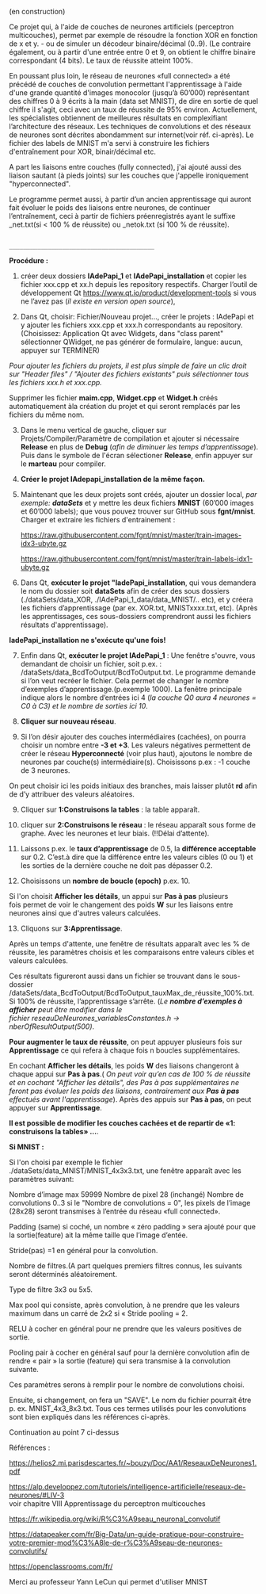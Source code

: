 

﻿(en construction)

Ce projet qui, à l'aide de couches de neurones artificiels (perceptron multicouches),
permet par exemple de résoudre la fonction XOR en fonction de x et y. - ou de simuler un décodeur binaire/décimal (0..9).
(Le contraire également, ou à partir d'une entrée entre 0 et 9, on obtient le chiffre binaire correspondant (4 bits). Le taux de réussite atteint 100%.

En poussant plus loin, le réseau de neurones «full connected» a été précédé de couches de convolution permettant l'apprentissage à l'aide d'une grande quantité d'images monocolor (jusqu’à 60’000) représentant des chiffres 0 à 9 écrits à la main (data set MNIST), de dire en sortie de quel chiffre il s'agit, ceci avec un taux de réussite de 95% environ.
Actuellement, les spécialistes obtiennent de meilleures résultats en complexifiant l’architecture des réseaux.
Les techniques de convolutions et des réseaux de neurones sont décrites abondamment sur internet(voir réf. ci-après).
Le fichier des labels de MNIST m'a servi à construire les fichiers d'entraînement pour XOR, binair/décimal etc.

A part les liaisons entre couches (fully connected), j'ai ajouté aussi des liaison sautant (à pieds joints) sur les couches que j'appelle ironiquement "hyperconnected".

Le programme permet aussi, à partir d’un ancien apprentissage qui auront fait évoluer le poids des liaisons entre neurones, de continuer l’entraînement, ceci à partir de fichiers préenregistrés ayant le suffixe _net.txt(si < 100 % de réussite) ou _netok.txt (si 100 % de réussite). 

						                   	_________________________________________
								

<strong>Procédure :</strong>

1.  créer deux dossiers **IAdePapi_1** et **IAdePapi_installation** et copier les fichier xxx.cpp et xx.h depuis les repository respectifs.
Charger l’outil de développement Qt https://www.qt.io/product/development-tools si vous ne l’avez pas (*il existe en version open source*),
 
2.  Dans Qt, choisir: Fichier/Nouveau projet..., créer le projets : IAdePapi  et  y ajouter les fichiers xxx.cpp et xxx.h correspondants au repository.
(Choisissez: Application Qt avec Widgets, dans "class parent" sélectionner QWidget, ne pas générer de formulaire, langue: aucun, appuyer sur TERMINER) 

*Pour ajouter les fichiers du projets, il est plus simple de faire un clic droit sur "Header files" / "Ajouter des fichiers existants" puis sélectionner tous les fichiers xxx.h et xxx.cpp.*

Supprimer les fichier **maim.cpp**, **Widget.cpp** et **Widget.h** créés automatiquement àla création du projet et qui seront remplacés par les fichiers du même nom.

3.  Dans le menu vertical de gauche, cliquer sur Projets/Compiler/Paramètre de compilation et ajouter si nécessaire **Release** en plus de **Debug** (*afin de diminuer les temps d’apprentissage*). Puis dans le symbole de l'écran sélectioner **Release**, enfin appuyer sur le **marteau** pour compiler.
   
4.  **Créer le projet IAdepapi_installation de la même façon.**

5.	 Maintenant que les deux projets sont créés, ajouter un dossier local, *par exemple: **dataSets*** et y mettre les deux fichiers **MNIST** (60’000 images et 60’000 labels); que vous pouvez trouver sur GitHub sous **fgnt/mnist**. Charger et extraire les fichiers d'entrainement :

	    https://raw.githubusercontent.com/fgnt/mnist/master/train-images-idx3-ubyte.gz
  	 
	    https://raw.githubusercontent.com/fgnt/mnist/master/train-labels-idx1-ubyte.gz


6.	 Dans Qt, **exécuter le projet "IadePapi_installation**, qui vous demandera le nom du dossier soit **dataSets** afin de créer des sous dossiers (./dataSets/data_XOR, ./IAdePapi_1_data/data_MNIST/.. etc), et y créera les fichiers d’apprentissage (par ex. XOR.txt, MNISTxxxx.txt, etc).
(Après les apprentissages, ces sous-dossiers comprendront aussi les fichiers résultats d'apprentissage).

**IadePapi_installation ne s'exécute qu'une fois!**

7.	 Enfin dans Qt, **exécuter le projet IAdePapi_1** :
Une fenêtre s'ouvre, vous demandant de choisir un fichier, soit p.ex. : /dataSets/data_BcdToOutput/BcdToOutput.txt.
Le programme demande si l’on veut recréer le fichier. Cela permet de changer le nombre d’exemples d’apprentissage.(p.exemple 1000). La fenêtre principale indique alors le nombre d’entrées ici 4 (*la couche Q0 aura 4 neurones = C0 à C3) et le nombre de sorties ici 10*.
	
8.	 **Cliquer sur nouveau réseau**.

9.	 Si l’on désir ajouter des couches intermédiaires (cachées), on pourra choisir un nombre entre **-3 et +3**. Les valeurs négatives permettent de créer le réseau **Hyperconnecté** (voir plus haut),
ajoutons le nombre de neurones par couche(s) intermédiaire(s). Choisissons p.ex : -1 couche de 3 neurones.

On peut choisir ici les poids initiaux des branches, mais laisser plutôt **rd** afin de d’y attribuer des valeurs aléatoires.

9.	 Cliquer sur **1:Construisons la tables** : la table apparaît.

10.  cliquer sur **2:Construisons le réseau** : le réseau apparaît sous forme de graphe. Avec les neurones et leur biais. (!!Délai d’attente).

11.  Laissons p.ex. le **taux d’apprentissage** de 0.5, la **différence acceptable** sur 0.2. C’est.à dire que la différence entre les valeurs cibles (0 ou 1) et les sorties de la dernière couche ne doit pas dépasser 0.2.

12.  Choisissons un **nombre de boucle (epoch)**  p.ex. 10.	

Si l'on choisit **Afficher les détails**, un appui sur **Pas à pas** plusieurs fois permet de voir le changement des poids **W** sur les liaisons entre neurones ainsi que d'autres valeurs calculées.

13.  Cliquons sur **3:Apprentissage**. 

Après un temps d'attente, une fenêtre de résultats apparaît avec les % de réussite, les paramètres choisis et les comparaisons entre valeurs cibles et valeurs calculées.

Ces résultats figureront aussi dans un fichier se trouvant dans le sous-dossier /dataSets/data_BcdToOutput/BcdToOutput_tauxMax_de_réussite_100%.txt. Si 100% de réussite, l’apprentissage s’arrête.
(*Le **nombre d’exemples à afficher** peut être modifier dans le fichier reseauDeNeurones_variablesConstantes.h -> nberOfResultOutput(500)*.

**Pour augmenter le taux de réussite**, on peut appuyer plusieurs fois sur **Apprentissage** ce qui refera à chaque fois n boucles supplémentaires. 

En cochant **Afficher les détails**, les poids **W** des liaisons changeront à chaque appui sur **Pas à pas**.( *On peut voir qu’en cas de 100 % de réussite et en cochant "Afficher les détails", des Pas à pas supplémentaires ne feront pas évoluer les poids des liaisons, contrairement aux **Pas à pas** effectués  avant l'apprentissage*). Après des appuis sur **Pas à pas**, on peut appuyer sur **Apprentissage**.

**Il est possible de modifier les couches cachées et de repartir de «1: construisons la tables» ...**.

<strong> Si MNIST :</strong>

Si l'on choisi par exemple le fichier ./dataSets/data_MNIST/MNIST_4x3x3.txt, une fenêtre apparaît avec les paramètres suivant:

Nombre d’image max 59999 	    Nombre de pixel 28 (inchangé)	Nombre de convolutions 0..3
si le "Nombre de convolutions = 0", les pixels de l’image (28x28) seront transmises à l’entrée du réseau «full connected».

Padding (same) si coché, un nombre « zéro padding » sera ajouté pour que la sortie(feature) ait la même taille que l’image d’entée. 

Stride(pas) =1 en général pour la convolution.

Nombre de filtres.(A part quelques premiers filtres connus, les suivants seront déterminés aléatoirement. 

Type de filtre 3x3 ou 5x5.

Max pool qui consiste, après convolution, à ne prendre que les valeurs maximum dans un carré de 2x2 si « Stride pooling = 2. 

RELU à cocher en général pour ne prendre que les valeurs positives de sortie.

Pooling pair à cocher en général sauf pour la dernière convolution afin de rendre « pair » la sortie (feature) qui sera transmise à la convolution suivante.

Ces paramètres serons à remplir pour le nombre de convolutions choisi.

Ensuite, si changement, on fera un "SAVE". Le nom du fichier pourrait être p. ex. MNIST_4x3_8x3.txt.
Tous ces termes utilisés pour les convolutions sont bien expliqués dans les références ci-après.

Continuation au point 7 ci-dessus



Références :

https://helios2.mi.parisdescartes.fr/~bouzy/Doc/AA1/ReseauxDeNeurones1.pdf

https://alp.developpez.com/tutoriels/intelligence-artificielle/reseaux-de-neurones/#LIV-3  
voir chapitre VIII Apprentissage du perceptron multicouches

https://fr.wikipedia.org/wiki/R%C3%A9seau_neuronal_convolutif

https://datapeaker.com/fr/Big-Data/un-guide-pratique-pour-construire-votre-premier-mod%C3%A8le-de-r%C3%A9seau-de-neurones-convolutifs/

https://openclassrooms.com/fr/

Merci au professeur Yann LeCun qui permet d'utiliser MNIST
